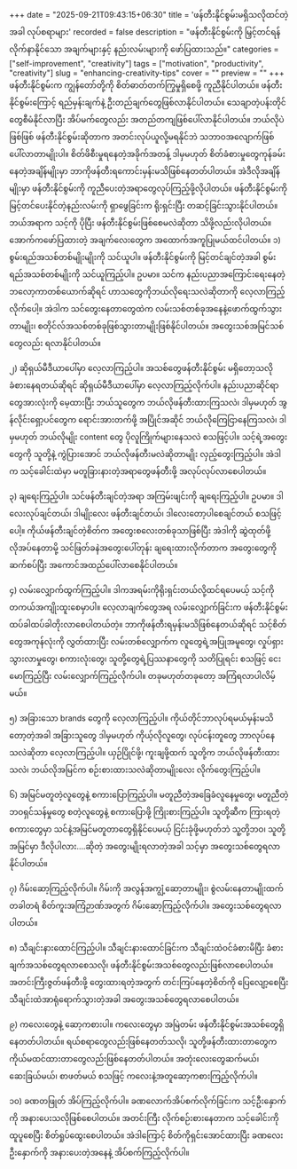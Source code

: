 +++
date = "2025-09-21T09:43:15+06:30"
title = 'ဖန်တီးနိုင်စွမ်းမရှိသလိုထင်တဲ့အခါ လုပ်စရာများ'
recorded = false
description = "ဖန်တီးနိုင်စွမ်းကို မြှင့်တင်ရန် လိုက်နာနိုင်သော အချက်များနှင့် နည်းလမ်းများကို ဖော်ပြထားသည်။"
categories = ["self-improvement", "creativity"]
tags = ["motivation", "productivity", "creativity"]
slug = "enhancing-creativity-tips"
cover = ""
preview = ""
+++
ဖန်တီးနိုင်စွမ်းက ကျွန်တော်တို့ကို စိတ်ဓာတ်တက်ကြွမှုရှိစေဖို့ ကူညီနိုင်ပါတယ်။ ဖန်တီးနိုင်စွမ်းကြောင့် ရည်မှန်းချက်နဲ့ ဦးတည်ချက်တွေဖြစ်လာနိုင်ပါတယ်။ သေချာတဲ့ပန်းတိုင်တွေစီမံနိုင်လာပြီး အိပ်မက်တွေလည်း အတည်တကျဖြစ်ပေါ်လာနိုင်ပါတယ်။ ဘယ်လိုပဲဖြစ်ဖြစ် ဖန်တီးနိုင်စွမ်းဆိုတာက အတင်းလုပ်ယူလို့မရနိုင်ဘဲ သဘာဝအလျောက်ဖြစ်ပေါ်လာတာမျိုးပါ။ စိတ်ဖိစီးမှုရနေတဲ့အခိုက်အတန့် ဒါမှမဟုတ် စိတ်ခံစားမှုတွေကုန်ခမ်းနေတဲ့အချိန်မျိုးမှာ ဘာကိုဖန်တီးရကောင်းမှန်းမသိဖြစ်နေတတ်ပါတယ်။ အဲဒီလိုအချိန်မျိုးမှာ ဖန်တီးနိုင်စွမ်းကို ကူညီပေးတဲ့အရာတွေလုပ်ကြည့်ဖို့လိုပါတယ်။ ဖန်တီးနိုင်စွမ်းကိုမြင့်တင်ပေးနိုင်တဲ့နည်းလမ်းကို ရှာဖွေခြင်းက ရိုးရှင်းပြီး တဆင့်ခြင်းသွားနိုင်ပါတယ်။ ဘယ်အရာက သင့်ကို ပိုပြီး ဖန်တီးနိုင်စွမ်းဖြစ်စေမလဲဆိုတာ သိဖို့လည်းလိုပါတယ်။ အောက်ကဖော်ပြထားတဲ့ အချက်လေးတွေက အထောက်အကူပြုမယ်ထင်ပါတယ်။
၁) စွမ်းရည်အသစ်တစ်မျိုးမျိုးကို သင်ယူပါ။
ဖန်တီးနိုင်စွမ်းကို မြင့်တင်ချင်တဲ့အခါ စွမ်းရည်အသစ်တစ်မျိုးကို သင်ယူကြည့်ပါ။ ဥပမာ။ သင်က နည်းပညာအကြောင်းရေးနေတဲ့ ဘလော့ကာတစ်ယောက်ဆိုရင် ဟာသတွေကိုဘယ်လိုရေးသလဲဆိုတာကို လေ့လာကြည့်လိုက်ပေါ့။ အဲဒါက သင်တွေးနေတာတွေထဲက လမ်းသစ်တစ်ခုအနေနဲ့ဖောက်ထွက်သွားတာမျိုး၊ စတိုင်လ်အသစ်တစ်ခုဖြစ်သွားတာမျိုးဖြစ်နိုင်ပါတယ်။ အတွေးသစ်အမြင်သစ်တွေလည်း ရလာနိုင်ပါတယ်။

၂) ဆိုရှယ်မီဒီယာပေါ်မှာ လေ့လာကြည့်ပါ။
အသစ်တွေဖန်တီးနိုင်စွမ်း မရှိတော့သလိုခံစားနေရတယ်ဆိုရင် ဆိုရှယ်မီဒီယာပေါ်မှာ လေ့လာကြည့်လိုက်ပါ။ နည်းပညာဆိုင်ရာတွေအားလုံးကို မေ့ထားပြီး ဘယ်သူတွေက ဘယ်လိုဖန်တီးထားကြသလဲ၊ ဒါမှမဟုတ် အွန်လိုင်းရှော့ပင်တွေက ရောင်းအားတက်ဖို့ အပြိုင်အဆိုင် ဘယ်လိုကြေငြာနေကြသလဲ၊ ဒါမှမဟုတ် ဘယ်လိုမျိုး content တွေ ပိုလူကြိုက်များနေသလဲ စသဖြင့်ပါ။ သင့်ရဲ့အတွေးတွေကို သူတို့နဲ့ ကွဲပြားအောင် ဘယ်လိုဖန်တီးမလဲဆိုတာမျိုး လှည့်တွေးကြည့်ပါ။ အဲဒါက သင့်ခေါင်းထဲမှာ မတူခြားနားတဲ့အရာတွေဖန်တီးဖို့ အလုပ်လုပ်လာစေပါတယ်။

၃) ချရေးကြည့်ပါ။
သင်ဖန်တီးချင်တဲ့အရာ အကြမ်းဖျင်းကို ချရေးကြည့်ပါ။ ဥပမာ။ ဒါလေးလုပ်ချင်တယ်၊ ဒါမျိုးလေး ဖန်တီးချင်တယ်၊ ဒါလေးတော့ပါစေချင်တယ် စသဖြင့်ပေါ့။ ကိုယ်ဖန်တီးချင်တဲ့စိတ်က အတွေးစလေးတစ်ခုသာဖြစ်ပြီး အဲဒါကို ဆွဲထုတ်ဖို့လိုအပ်နေတာမို့ သင်ဖြတ်ခနဲအတွေးပေါ်တုန်း ချရေးထားလိုက်တာက အတွေးတွေကိုဆက်စပ်ပြီး အကောင်အထည်ပေါ်လာစေနိုင်ပါတယ်။

၄) လမ်းလျှောက်ထွက်ကြည့်ပါ။
ဒါကအရမ်းကိုရိုးရှင်းတယ်လို့ထင်ရပေမယ့် သင့်ကို တကယ်အကျိုးထူးစေမှာပါ။ လေ့လာချက်တွေအရ လမ်းလျှောက်ခြင်းက ဖန်တီးနိုင်စွမ်းထပ်ခါထပ်ခါတိုးလာစေပါတယ်တဲ့။ ဘာကိုဖန်တီးရမှန်းမသိဖြစ်နေတယ်ဆိုရင် သင့်စိတ်တွေအကုန်လုံးကို လွှတ်ထားပြီး လမ်းတစ်လျှောက်က လူတွေရဲ့အပြုအမူတွေ၊ လှုပ်ရှားသွားလာမှုတွေ၊ စကားလုံးတွေ၊ သူတို့တွေရဲ့ပြဿနာတွေကို သတိပြုရင်း စသဖြင့် ငေးမောကြည့်ပြီး လမ်းလျှောက်ကြည့်လိုက်ပါ။ တခုမဟုတ်တခုတော့ အကြံရလာပါလိမ့်မယ်။

၅) အခြားသော brands တွေကို လေ့လာကြည့်ပါ။
ကိုယ်တိုင်ဘာလုပ်ရမယ်မှန်းမသိတော့တဲ့အခါ အခြားသူတွေ ဒါမှမဟုတ် ကိုယ့်လိုလူတွေ၊ လုပ်ငန်းတူတွေ ဘာလုပ်နေသလဲဆိုတာ လေ့လာကြည့်ပါ။ ယှဉ်ပြိုင်ဖို့၊ ကူးချဖို့ထက် သူတို့က ဘယ်လိုဖန်တီးထားသလဲ၊ ဘယ်လိုအမြင်က စဉ်းစားထားသလဲဆိုတာမျိုးလေး လိုက်တွေးကြည့်ပါ။

၆) အမြင်မတူတဲ့လူတွေနဲ့ စကားပြောကြည့်ပါ။
မတူညီတဲ့အခြေခံလူနေမှုတွေ၊ မတူညီတဲ့ဘဝရှင်သန်မှုတွေ စတဲ့လူတွေနဲ့ စကားပြောဖို့ ကြိုးစားကြည့်ပါ။ သူတို့ဆီက ကြားရတဲ့စကားတွေမှာ သင်နဲ့အမြင်မတူတာတွေရှိနိုင်ပေမယ့် ငြင်းခုံဖို့မဟုတ်ဘဲ သူ့တို့ဘဝ၊ သူတို့အမြင်မှာ ဒီလိုပါလား….ဆိုတဲ့ အတွေးမျိုးရလာတဲ့အခါ သင့်မှာ အတွေးသစ်တွေရလာနိုင်ပါတယ်။

၇) ဂိမ်းဆော့ကြည့်လိုက်ပါ။
ဂိမ်းကို အလွန်အကျွံ့ဆော့တာမျိုး၊ စွဲလမ်းနေတာမျိုးထက် တခါတရံ စိတ်ကူးအကြံဉာဏ်အတွက် ဂိမ်းဆော့ကြည့်လိုက်ပါ။ အတွေးသစ်တွေရလာပါတယ်။

၈) သီချင်းနားထောင်ကြည့်ပါ။
သီချင်းနားထောင်ခြင်းက သီချင်းထဲဝင်ခံစားမိပြီး ခံစားချက်အသစ်တွေရလာစေသလို၊ ဖန်တီးနိုင်စွမ်းအသစ်တွေလည်းဖြစ်လာစေပါတယ်။ အတင်းကြီးဇွတ်ဖန်တီးဖို့ တွေးထားရတဲ့အတွက် တင်းကြပ်နေတဲ့စိတ်ကို ပြေလျော့စေပြီး သီချင်းထဲအာရုံရောက်သွားတဲ့အခါ အတွေးအသစ်တွေရလာစေပါတယ်။

၉) ကလေးတွေနဲ့ ဆော့ကစားပါ။
ကလေးတွေမှာ အမြဲတမ်း ဖန်တီးနိုင်စွမ်းအသစ်တွေရှိနေတတ်ပါတယ်။ ရယ်စရာတွေလည်းဖြစ်နေတတ်သလို၊ သူတို့ဖန်တီးထားတာတွေက ကိုယ်မထင်ထားတာတွေလည်းဖြစ်နေတတ်ပါတယ်။ အတုံးလေးတွေဆက်မယ်၊ ဆေးခြယ်မယ်၊ စာဖတ်မယ် စသဖြင့် ကလေးနဲ့အတူဆော့ကစားကြည့်လိုက်ပါ။

၁၀) ခဏတဖြုတ် အိပ်ကြည့်လိုက်ပါ။
ခဏလောက်အိပ်စက်လိုက်ခြင်းက သင့်ဦးနှောက်ကို အနားပေးသလိုဖြစ်စေပါတယ်။ အတင်းကြီး လိုက်စဉ်းစားနေတာက သင့်ခေါင်းကို ထူပူစေပြီး စိတ်ရှုပ်ထွေးစေပါတယ်။ အဲဒါကြောင့် စိတ်ကိုရှင်းအောင်ထားပြီး ခဏလေး ဦးနှောက်ကို အနားပေးတဲ့အနေနဲ့ အိပ်စက်ကြည့်လိုက်ပါ။ 